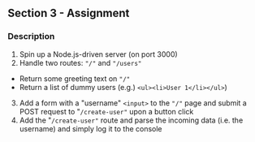 ## Section 3 - Assignment

### Description
1. Spin up a Node.js-driven server (on port 3000)
2. Handle two routes: `"/"` and `"/users"`
  - Return some greeting text on `"/"`
  - Return a list of dummy users (e.g.) `<ul><li>User 1</li></ul>`)
3. Add a form with a "username" `<input>` to the `"/"` page and submit a POST request to "`/create-user"` upon a button click
4. Add the "`/create-user"` route and parse the incoming data (i.e. the username) and simply log it to the console